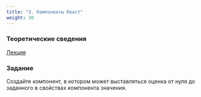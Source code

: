 ```yaml
---
title: "3. Компоненты React"
weight: 30
---
```


### Теоретические сведения

<a target="_blank" rel="noopener noreferrer" href="../../slides/react-component.html">Лекция</a>

### Задание

Создайте компонент, в котором может выставляться оценка от нуля до заданного в свойствах компонента значения.